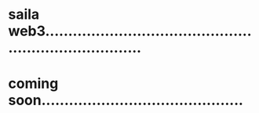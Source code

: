 # saila web3..........................................................................
# coming soon............................................
